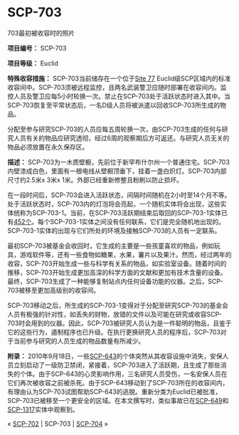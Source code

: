 # SCP-703
                        




703最初被收容时的照片



**项目编号：** SCP-703

**项目等级：** Euclid

**特殊收容措施：** SCP-703当前储存在一个位于[Site 77](/secure-facility-dossier-site-77) Euclid级SCP区域内的标准收容间中。SCP-703须被远程监控，且两名武装警卫应随时部署在收容间内。监控人员及警卫应每5小时轮换一次。禁止在SCP-703处于活跃状态时进入其中。当SCP-703恢复至平常状态后，一名D级人员将被派遣以回收SCP-703所生成的物品。

分配至参与研究SCP-703的人员应每五周轮换一次，由SCP-703生成的任何与研究人员有关的物品应研究透彻，经过6周的观察期后方可返还。与研究人员无关的物品必须放置在永久保存区。

**描述：** SCP-703为一木质壁橱，先前位于新罕布什尔州一个普通住宅。SCP-703内壁漆成白色，里面有一根电线从壁橱顶垂下，挂着一盏白炽灯。SCP-703内部尺寸约2.5米x 3米x 1米。外部已经重新修整且粉刷以防止损坏。

在一段时间后，SCP-703会进入活跃状态，间隔时间随机在2小时至14个月不等。处于活跃状态时，SCP-703内的灯泡将会亮起，一个随机实体将会出现，这些实体统称为SCP-703-1。当前，在SCP-703活跃期结束后取回的SCP-703-1实体已有[452个](/going-out)。每个SCP-703-1实体之间没有任何联系，它们是完全随机地出现的。SCP-703-1实体的出现与它们所处的环境及接触SCP-703的人员有一定联系。

最初SCP-703被基金会收回时，它生成的主要是一些孩童喜欢的物品，例如玩具，游戏软件等，还有一些食物如糖果，水果，薯片以及果汁。然而，经过两年的收容，SCP-703开始生成一些与科学有关系的物品，如实验室设备。随着时间的推移，SCP-703开始生成更加高深的科学方面的文献和更加有技术含量的设备。最终，SCP-703生成了一种能够复制站点内任何设备功能的仪器。之后，SCP-703被移至更加高级别的收容间。

SCP-703移动之后，所生成的SCP-703-1变得对于分配至研究SCP-703的基金会人员有极强的针对性，如丢失的财物，放错的文件以及可能在研究或收容SCP-703时会用到的仪器。因此，SCP-703被研究人员认为是一件聪明的物品，且鉴于它的这些行为，遏制程序也已升级。在执行更换研究人员的程序后，SCP-703对于当前参与研究的人员生成的物品数量有所减少。

**附录：** 2010年9月18日，一些[SCP-643](/scp-643)的个体突然从其收容设施中消失，安保人员立刻启动了一级防卫禁闭，紧接着，SCP-703进入了活跃期，且生成了那些消失的个体。由于SCP-643的心灵影响作用，三名研究人员受伤，一名安保人员在它们再次被收容之前被杀死。由于SCP-643移动到了SCP-703所在的收容间内，有理由认为SCP-703试图帮助SCP-643的逃脱。重新分类为Euclid已被批准，SCP-703已被移至一个更安全的区域。在本文撰写时，类似事故已在[SCP-649](/scp-649)和[SCP-1317](/scp-1317)实体中观察到。



« [SCP-702](/scp-702) | SCP-703 | [SCP-704](/scp-704) »





                    